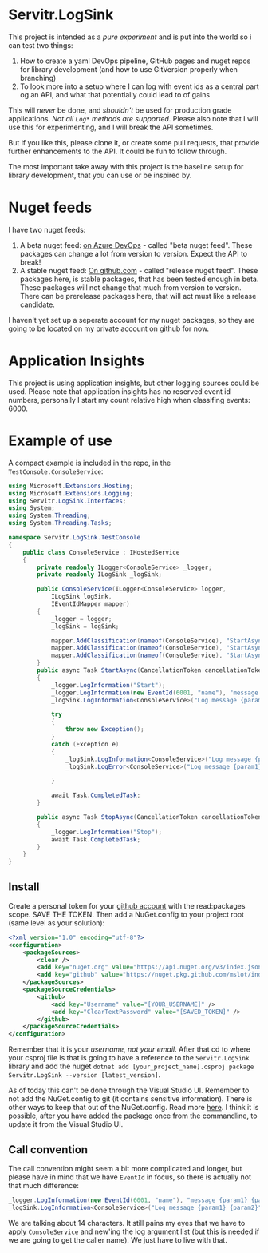 # Servitr.LogSink
This project is intended as a _pure experiment_ and is put into the world so i can test two things:

1. How to create a yaml DevOps pipeline, GitHub pages and nuget repos for library development (and how to use GitVersion properly when branching)
2. To look more into a setup where I can log with event ids as a central part og an API, and what that potentially could lead to of gains

This will _never_ be done, and _shouldn't_ be used for production grade applications. _Not all `Log*` methods are supported_. Please also note that I will use this for experimenting, and I will break the API sometimes.

But if you like this, please clone it, or create some pull requests, that provide further enhancements to the API. It could be fun to follow through.

The most important take away with this project is the baseline setup for library development, that you can use or be inspired by.

# Nuget feeds
I have two nuget feeds:

1. A beta nuget feed:  [on Azure DevOps](https://dev.azure.com/servitr/Servitr.LogSink/_packaging?_a=feed&feed=Servitr.LogSink) - called "beta nuget feed". These packages can change a lot from version to version. Expect the API to break!
2. A stable nuget feed: [On github.com](https://github.com/mslot?tab=packages) - called "release nuget feed". These packages here, is stable packages, that has been tested enough in beta. These packages will not change that much from version to version. There can be prerelease packages here, that will act must like a release candidate.

I haven't yet set up a seperate account for my nuget packages, so they are going to be located on my private account on github for now.

# Application Insights
This project is using application insights, but other logging sources could be used. Please note that application insights has no reserved event id numbers, personally I start my count relative high when classifing events: 6000. 

# Example of use
A compact example is included in the repo, in the `TestConsole.ConsoleService`:

```csharp
using Microsoft.Extensions.Hosting;
using Microsoft.Extensions.Logging;
using Servitr.LogSink.Interfaces;
using System;
using System.Threading;
using System.Threading.Tasks;

namespace Servitr.LogSink.TestConsole
{
    public class ConsoleService : IHostedService
    {
        private readonly ILogger<ConsoleService> _logger;
        private readonly ILogSink _logSink;

        public ConsoleService(ILogger<ConsoleService> logger,
            ILogSink logSink,
            IEventIdMapper mapper)
        {
            _logger = logger;
            _logSink = logSink;

            mapper.AddClassification(nameof(ConsoleService), "StartAsync", 60, "Test", null, 6001, "something_happened");
            mapper.AddClassification(nameof(ConsoleService), "StartAsync", 60, "Test", typeof(Exception), 6099, "exception_happened");
            mapper.AddClassification(nameof(ConsoleService), "StartAsync", 60, "Test", typeof(OutOfMemoryException), 6099, "exception_happened");
        }
        public async Task StartAsync(CancellationToken cancellationToken)
        {
            _logger.LogInformation("Start");
            _logger.LogInformation(new EventId(6001, "name"), "message {param1} {param2}", "this is parameter 1", "this is parameter 2");
            _logSink.LogInformation<ConsoleService>("Log message {param1} {param2}", new string[] { "this is parameter 1", "this is parameter 2" }, 60);

            try
            {
                throw new Exception();
            }
            catch (Exception e)
            {
                _logSink.LogInformation<ConsoleService>("Log message {param1} {param2}", new string[] { "this is parameter 1", "this is parameter 2" }, 60, e);
                _logSink.LogError<ConsoleService>("Log message {param1} {param2}", new string[] { "this is parameter 1", "this is parameter 2" }, 60, e);

            }

            await Task.CompletedTask;
        }

        public async Task StopAsync(CancellationToken cancellationToken)
        {
            _logger.LogInformation("Stop");
            await Task.CompletedTask;
        }
    }
}

```

## Install
Create a personal token for your [github account](https://github.com/settings/tokens) with the read:packages scope. SAVE THE TOKEN. Then add a NuGet.config to your project root (same level as your solution):

```xml
<?xml version="1.0" encoding="utf-8"?>
<configuration>
    <packageSources>
        <clear />
        <add key="nuget.org" value="https://api.nuget.org/v3/index.json"/>
        <add key="github" value="https://nuget.pkg.github.com/mslot/index.json" />
    </packageSources>
    <packageSourceCredentials>
        <github>
            <add key="Username" value="[YOUR_USERNAME]" />
            <add key="ClearTextPassword" value="[SAVED_TOKEN]" />
        </github>
    </packageSourceCredentials>
</configuration>

```

Remember that it is your _username_, _not your email_. After that cd to where your csproj file is that is going to have a reference to the `Servitr.LogSink` library and add the nuget `dotnet add [your_project_name].csproj package Servitr.LogSink --version [latest_version]`.

As of today this can't be done through the Visual Studio UI. Remember to not add the NuGet.config to git (it contains sensitive information). There is other ways to keep that out of the NuGet.config. Read more [here](https://docs.microsoft.com/en-us/nuget/reference/nuget-config-file#using-environment-variables). I think it is possible, after you have added the package once from the commandline, to update it from the Visual Studio UI.

## Call convention
The call convention might seem a bit more complicated and longer, but please have in mind that we have `EventId` in focus, so there is actually not that much difference:

```csharp
_logger.LogInformation(new EventId(6001, "name"), "message {param1} {param2}", "this is parameter 1", "this is parameter 2");
_logSink.LogInformation<ConsoleService>("Log message {param1} {param2}", new string[] { "this is parameter 1", "this is parameter 2" }, 60);
```

We are talking about 14 characters. It still pains my eyes that we have to apply `ConsoleService` and new'ing the log argument list (but this is needed if we are going to get the caller name). We just have to live with that.